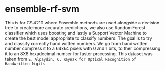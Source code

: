 # ensemble-rf-svm
This is for CS 4210 where Ensemble methods are used alongside a decision tree to create more accurate predictions, we also use Random Forest classifier which uses boosting and lastly a Support Vector Machine to create the best model appropriate to classify numbers. The goal is to try and classify correctly hand written numbers. We go from hand written number compress it to a 64x64 pixels with 0 and 1 bits, to then compressing it to an 8X8 hexadecimal number for faster processing. This dataset was taken from `E. Alpaydin, C. Kaynak for Optical Recognition of Handwritten Digits`
